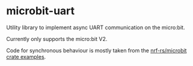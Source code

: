 # microbit-uart

Utility library to implement async UART communication on the micro:bit.

Currently only supports the micro:bit V2.

Code for synchronous behaviour is mostly taken from
the [nrf-rs/microbit crate examples](https://github.com/nrf-rs/microbit/tree/main/examples/serial-hal-blocking-echo).
